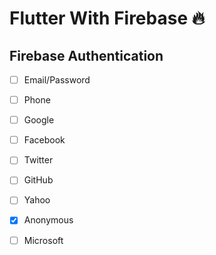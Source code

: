 # Flutter With Firebase 🔥


##      Firebase Authentication

- [ ] Email/Password
- [ ] Phone
- [ ] Google
- [ ] Facebook
- [ ] Twitter
- [ ] GitHub
- [ ] Yahoo
- [x] Anonymous
- [ ] Microsoft




<!---

##      Firebase Database - Realtime Database

- [ ] Name Field
- [x] Name Field



##      Firebase Database - Cloud Firestore

- [ ] Name Field
- [x] Name Field


##      Firebase - Storage

- [ ] Name Field
- [x] Name Field


##      Firebase ML Kit

- [ ] Name Field
- [x] Name Field


--->


